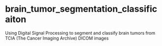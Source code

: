 # brain_tumor_segmentation_classificaiton
Using Digital Signal Processing to segment and classify brain tumors from TCIA (The Cancer Imaging Archive) DICOM images 
